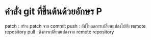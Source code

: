 # คำสั่ง git ที่ขึ้นต้นด้วยอักษร P
patch : สร้าง patch จาก commit
    push : อัปโหลดการเปลี่ยนแปลงไปยัง remote repository
    pull : ดึงการเปลี่ยนแปลงจาก remote repository
